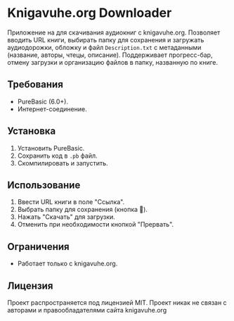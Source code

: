 # Knigavuhe.org Downloader

Приложение на для скачивания аудиокниг с knigavuhe.org. Позволяет вводить URL книги, выбирать папку для сохранения и загружать аудиодорожки, обложку и файл `Description.txt` с метаданными (название, авторы, чтецы, описание). Поддерживает прогресс-бар, отмену загрузки и организацию файлов в папку, названную по книге.

## Требования
- PureBasic (6.0+).
- Интернет-соединение.

## Установка
1. Установить PureBasic.
2. Сохранить код в `.pb` файл.
3. Скомпилировать и запустить.

## Использование
1. Ввести URL книги в поле "Ссылка".
2. Выбрать папку для сохранения (кнопка 📁).
3. Нажать "Скачать" для загрузки.
4. Отменить при необходимости кнопкой "Прервать".

## Ограничения
- Работает только с knigavuhe.org.

## Лицензия
Проект распространяется под лицензией MIT. Проект никак не связан с авторами и правообладателями сайта knigavuhe.org
